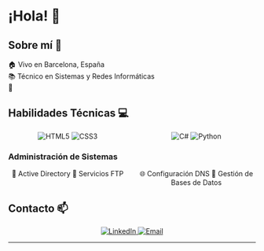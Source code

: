 # ¡Hola! 👋 

## Sobre mí 🚀

🏠 Vivo en Barcelona, España  
📚 Técnico en Sistemas y Redes Informáticas  
💼 

## Habilidades Técnicas 💻

<div align="center">
  <div style="display: grid; grid-template-columns: repeat(2, 1fr); gap: 20px; margin-bottom: 20px;">
    <!-- Primera fila -->
    <div>
      <img src="https://img.shields.io/badge/HTML5-E34F26?style=flat&logo=html5&logoColor=white" alt="HTML5"/>
      <img src="https://img.shields.io/badge/CSS3-1572B6?style=flat&logo=css3&logoColor=white" alt="CSS3"/>
    </div>
    <!-- Segunda fila -->
    <div>
      <img src="https://img.shields.io/badge/C%23-239120?style=flat&logo=c-sharp&logoColor=white" alt="C#"/>
      <img src="https://img.shields.io/badge/Python-3776AB?style=flat&logo=python&logoColor=white" alt="Python"/>
    </div>
  </div>
</div>

### Administración de Sistemas
<div align="center">
  <div style="display: grid; grid-template-columns: repeat(2, 1fr); gap: 20px;">
    <div>
      🔄 Active Directory
      📂 Servicios FTP
    </div>
    <div>
      🌐 Configuración DNS
      💾 Gestión de Bases de Datos
    </div>
  </div>
</div>

## Contacto 📫

<div align="center">
  <a href="[https://www.linkedin.com/in/tu-perfil](https://www.linkedin.com/in/isaac-martinez-873b70328/)">
    <img src="https://img.shields.io/badge/LinkedIn-0077B5?style=flat&logo=linkedin&logoColor=white" alt="LinkedIn"/>
  </a>
  <a href="mailto:isaacmm2909@gmail.com">
    <img src="https://img.shields.io/badge/Email-D14836?style=flat&logo=gmail&logoColor=white" alt="Email"/>
  </a>
</div>

---
